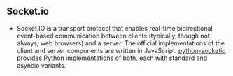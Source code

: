 ## Socket.io
* Socket.IO is a transport protocol that enables real-time bidirectional event-based communication between clients (typically, though not always, web browsers) and a server. The official implementations of the client and server components are written in JavaScript. [python-socketio](https://github.com/miguelgrinberg/python-socketio/) provides Python implementations of both, each with standard and asyncio variants.